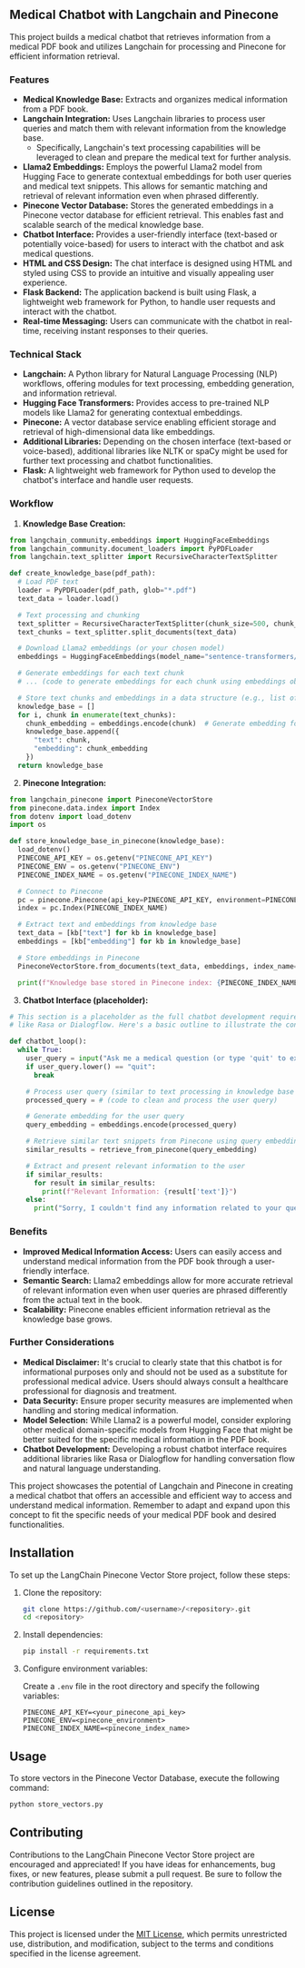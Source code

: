 ## Medical Chatbot with Langchain and Pinecone

This project builds a medical chatbot that retrieves information from a medical PDF book and utilizes Langchain for processing and Pinecone for efficient information retrieval.

###  Features

* **Medical Knowledge Base:** Extracts and organizes medical information from a PDF book.
* **Langchain Integration:** Uses Langchain libraries to process user queries and match them with relevant information from the knowledge base. 
    * Specifically, Langchain's text processing capabilities will be leveraged to clean and prepare the medical text for further analysis.
* **Llama2 Embeddings:** Employs the powerful Llama2 model from Hugging Face to generate contextual embeddings for both user queries and medical text snippets. This allows for semantic matching and retrieval of relevant information even when phrased differently.
* **Pinecone Vector Database:** Stores the generated embeddings in a Pinecone vector database for efficient retrieval. This enables fast and scalable search of the medical knowledge base.
* **Chatbot Interface:** Provides a user-friendly interface (text-based or potentially voice-based) for users to interact with the chatbot and ask medical questions.
* **HTML and CSS Design:** The chat interface is designed using HTML and styled using CSS to provide an intuitive and visually appealing user experience.
* **Flask Backend:** The application backend is built using Flask, a lightweight web framework for Python, to handle user requests and interact with the chatbot.
* **Real-time Messaging:** Users can communicate with the chatbot in real-time, receiving instant responses to their queries.

###  Technical Stack

* **Langchain:** A Python library for Natural Language Processing (NLP) workflows, offering modules for text processing, embedding generation, and information retrieval.
* **Hugging Face Transformers:** Provides access to pre-trained NLP models like Llama2 for generating contextual embeddings.
* **Pinecone:** A vector database service enabling efficient storage and retrieval of high-dimensional data like embeddings.
* **Additional Libraries:** Depending on the chosen interface (text-based or voice-based), additional libraries like NLTK or spaCy might be used for further text processing and chatbot functionalities.
* **Flask:** A lightweight web framework for Python used to develop the chatbot's interface and handle user requests.

###  Workflow

1. **Knowledge Base Creation:**

```python
from langchain_community.embeddings import HuggingFaceEmbeddings
from langchain_community.document_loaders import PyPDFLoader
from langchain.text_splitter import RecursiveCharacterTextSplitter

def create_knowledge_base(pdf_path):
  # Load PDF text
  loader = PyPDFLoader(pdf_path, glob="*.pdf")
  text_data = loader.load()

  # Text processing and chunking
  text_splitter = RecursiveCharacterTextSplitter(chunk_size=500, chunk_overlap=20)
  text_chunks = text_splitter.split_documents(text_data)

  # Download Llama2 embeddings (or your chosen model)
  embeddings = HuggingFaceEmbeddings(model_name="sentence-transformers/all-MiniLM-L6-v2")

  # Generate embeddings for each text chunk
  # ... (code to generate embeddings for each chunk using embeddings object)

  # Store text chunks and embeddings in a data structure (e.g., list of dictionaries)
  knowledge_base = []
  for i, chunk in enumerate(text_chunks):
    chunk_embedding = embeddings.encode(chunk)  # Generate embedding for the chunk
    knowledge_base.append({
      "text": chunk,
      "embedding": chunk_embedding
    })
  return knowledge_base
```

2. **Pinecone Integration:**

```python
from langchain_pinecone import PineconeVectorStore
from pinecone.data.index import Index
from dotenv import load_dotenv
import os

def store_knowledge_base_in_pinecone(knowledge_base):
  load_dotenv()
  PINECONE_API_KEY = os.getenv("PINECONE_API_KEY")
  PINECONE_ENV = os.getenv("PINECONE_ENV")
  PINECONE_INDEX_NAME = os.getenv("PINECONE_INDEX_NAME")

  # Connect to Pinecone
  pc = pinecone.Pinecone(api_key=PINECONE_API_KEY, environment=PINECONE_ENV)
  index = pc.Index(PINECONE_INDEX_NAME)

  # Extract text and embeddings from knowledge base
  text_data = [kb["text"] for kb in knowledge_base]
  embeddings = [kb["embedding"] for kb in knowledge_base]

  # Store embeddings in Pinecone
  PineconeVectorStore.from_documents(text_data, embeddings, index_name=PINECONE_INDEX_NAME)

  print(f"Knowledge base stored in Pinecone index: {PINECONE_INDEX_NAME}")
```

3. **Chatbot Interface (placeholder):**

```python
# This section is a placeholder as the full chatbot development requires additional libraries
# like Rasa or Dialogflow. Here's a basic outline to illustrate the concept.

def chatbot_loop():
  while True:
    user_query = input("Ask me a medical question (or type 'quit' to exit): ")
    if user_query.lower() == "quit":
      break

    # Process user query (similar to text processing in knowledge base creation)
    processed_query = # (code to clean and process the user query)

    # Generate embedding for the user query
    query_embedding = embeddings.encode(processed_query)

    # Retrieve similar text snippets from Pinecone using query embedding
    similar_results = retrieve_from_pinecone(query_embedding)

    # Extract and present relevant information to the user
    if similar_results:
      for result in similar_results:
        print(f"Relevant Information: {result['text']}")
    else:
      print("Sorry, I couldn't find any information related to your question.")
```


###  Benefits

* **Improved Medical Information Access:** Users can easily access and understand medical information from the PDF book through a user-friendly interface.
* **Semantic Search:** Llama2 embeddings allow for more accurate retrieval of relevant information even when user queries are phrased differently from the actual text in the book.
* **Scalability:** Pinecone enables efficient information retrieval as the knowledge base grows.

###  Further Considerations

* **Medical Disclaimer:**  It's crucial to clearly state that this chatbot is for informational purposes only and should not be used as a substitute for professional medical advice. Users should always consult a healthcare professional for diagnosis and treatment. 
* **Data Security:**  Ensure proper security measures are implemented when handling and storing medical information.
* **Model Selection:** While Llama2 is a powerful model, consider exploring other medical domain-specific models from Hugging Face that might be better suited for the specific medical information in the PDF book.
* **Chatbot Development:**  Developing a robust chatbot interface requires additional libraries like Rasa or Dialogflow for handling conversation flow and natural language understanding.

This project showcases the potential of Langchain and Pinecone in creating a medical chatbot that offers an accessible and efficient way to access and understand medical information. Remember to adapt and expand upon this concept to fit the specific needs of your medical PDF book and desired functionalities.

## Installation

To set up the LangChain Pinecone Vector Store project, follow these steps:

1. Clone the repository:

    ```bash
    git clone https://github.com/<username>/<repository>.git
    cd <repository>
    ```

2. Install dependencies:

    ```bash
    pip install -r requirements.txt
    ```

3. Configure environment variables:

    Create a `.env` file in the root directory and specify the following variables:

    ```plaintext
    PINECONE_API_KEY=<your_pinecone_api_key>
    PINECONE_ENV=<pinecone_environment>
    PINECONE_INDEX_NAME=<pinecone_index_name>
    ```

## Usage

To store vectors in the Pinecone Vector Database, execute the following command:

```bash
python store_vectors.py
```

## Contributing

Contributions to the LangChain Pinecone Vector Store project are encouraged and appreciated! If you have ideas for enhancements, bug fixes, or new features, please submit a pull request. Be sure to follow the contribution guidelines outlined in the repository.

## License

This project is licensed under the [MIT License](LICENSE), which permits unrestricted use, distribution, and modification, subject to the terms and conditions specified in the license agreement.
